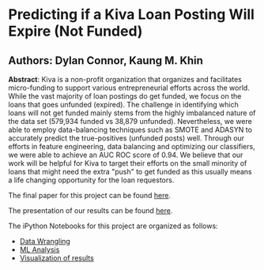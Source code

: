 # Predicting if a Kiva Loan Posting Will Expire (Not Funded)
## Authors: Dylan Connor, Kaung M. Khin

**Abstract**: Kiva is a non-profit organization that organizes and facilitates micro-funding to support various entrepreneurial efforts across the world. While the vast majority of loan postings do get funded, we focus on the loans that goes unfunded (expired). The challenge in identifying which loans will not get funded mainly stems from the highly imbalanced nature of the data set (579,934 funded vs 38,879 unfunded). Nevertheless, we were able to employ data-balancing techniques such as SMOTE and ADASYN to accurately predict the true-positives (unfunded posts) well. Through our efforts in feature engineering, data balancing and optimizing our classifiers, we were able to achieve an AUC ROC score of 0.94. We believe that our work will be helpful for Kiva to target their efforts on the small minority of loans that might need the extra "push" to get funded as this usually means a life changing opportunity for the loan requestors. 

The final paper for this project can be found [here](https://github.com/damitkwr/KivaExpiry/blob/master/ConnorKhinTeam22-FinalPaper.pdf).

The presentation of our results can be found [here](https://github.com/damitkwr/KivaExpiry/blob/master/Kiva_Presentation.pdf).

The iPython Notebooks for this project are organized as follows:
- [Data Wrangling](https://github.com/damitkwr/KivaExpiry/blob/master/01%20-%20Data%20Wrangling.ipynb)
- [ML Analysis](https://github.com/damitkwr/KivaExpiry/blob/master/02%20-%20Primary%20ML%20Analysis.ipynb)
- [Visualization of results](https://github.com/damitkwr/KivaExpiry/blob/master/03%20-%20Variable%20Status%20Graphs.ipynb)
